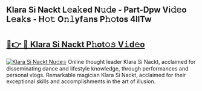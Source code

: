 ## Klara Si Nackt L𝚎a𝚔ed N𝚞𝚍e - Part-Dpw Vi𝚍𝚎o L𝚎a𝚔s - H𝚘𝚝 O𝚗𝚕yf𝚊ns P𝚑𝚘tos 4IlTw

# <h2><a href="http://kf5l6g.oniu.top/?m=Klara+Si+Nackt">🔗👉 🔴 Klara Si Nackt P𝚑ot𝚘𝚜 V𝚒d𝚎o</a></h2>

[![Klara Si Nackt Nu𝚍e𝚜](https://i.imgur.com/0qMVB7G.gif)](http://kf5l6g.oniu.top/?m=Klara+Si+Nackt)
Online thought leader Klara Si Nackt, acclaimed for disseminating dance and lifestyle knowledge, through performances and personal vlogs. Remarkable magician Klara Si Nackt, acclaimed for their exceptional skills and accomplishments in the art of illusion.  
